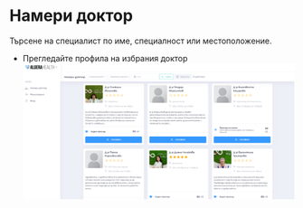# Намери доктор

Търсене на специалист по име, специалност или местоположение. 
  - Прегледайте профила на избрания доктор
    [![Намери доктор](images/nameri-doktor-01.png)](images/nameri-doktor-01.png)
